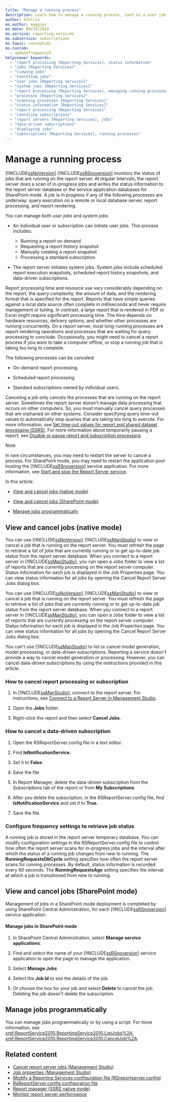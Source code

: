 ```yaml
---
title: "Manage a running process"
description: Learn how to manage a running process, such as a user job or a system job. You can view a job, cancel a job, or manage a job programmatically.
author: kfollis
ms.author: maggies
ms.date: 09/25/2024
ms.service: reporting-services
ms.subservice: subscriptions
ms.topic: conceptual
ms.custom:
  - updatefrequency5
helpviewer_keywords:
  - "report processing [Reporting Services], status information"
  - "jobs [Reporting Services]"
  - "viewing jobs"
  - "canceling jobs"
  - "user jobs [Reporting Services]"
  - "system jobs [Reporting Services]"
  - "report processing [Reporting Services], managing running processes"
  - "processes [Reporting Services]"
  - "scanning processes [Reporting Services]"
  - "status information [Reporting Services]"
  - "report processing [Reporting Services]"
  - "canceling subscriptions"
  - "report servers [Reporting Services], jobs"
  - "data-driven subscriptions"
  - "displaying jobs"
  - "subscriptions [Reporting Services], running processes"
---
```

# Manage a running process
  [!INCLUDE[ssNoVersion](../../includes/ssnoversion-md.md)] [!INCLUDE[ssRSnoversion](../../includes/ssrsnoversion-md.md)] monitors the status of jobs that are running on the report server. At regular intervals, the report server does a scan of in-progress jobs and writes the status information to the report server database or the service application databases for SharePoint mode. A job is in progress if any of the following processes are underway: query execution on a remote or local database server, report processing, and report rendering.  
  
 You can manage both *user jobs* and *system jobs*.  
  
-   An individual user or subscription can initiate user jobs. This process includes:
    - Running a report on demand 
    - Requesting a report history snapshot
    - Manually creating a report snapshot
    - Processing a standard subscription  
  
-   The report server initiates system jobs. System jobs include scheduled report execution snapshots, scheduled report history snapshots, and data-driven subscriptions.  
  
 Report processing time and resource use vary considerably depending on the report, the query complexity, the amount of data, and the rendering format that is specified for the report. Reports that have simple queries against a local data source often complete in milliseconds and never require management or tuning. In contrast, a large report that is rendered in PDF or Excel might require significant processing time. The time depends on hardware resources, delivery options, and whether other processes are running concurrently. On a report server, most long-running processes are report rendering operations and processes that are waiting for query processing to conclude. Occasionally, you might need to cancel a report process if you want to take a computer offline, or stop a running job that is taking too long to complete.  
  
 The following processes can be canceled:  
  
-   On-demand report processing.  
  
-   Scheduled report processing.  
  
-   Standard subscriptions owned by individual users.  
  
 Canceling a job only cancels the processes that are running on the report server. Sometimes the report server doesn't manage data processing that occurs on other computers. So, you must manually cancel query processes that are orphaned on other systems. Consider specifying query time-out values to automatically stop queries that are taking too long to execute. For more information, see [Set time-out values for report and shared dataset processing &#40;SSRS&#41;](../../reporting-services/report-server/setting-time-out-values-for-report-and-shared-dataset-processing-ssrs.md). For more information about temporarily pausing a report, see [Disable or pause report and subscription processing](../../reporting-services/subscriptions/disable-or-pause-report-and-subscription-processing.md).  
  
> [!NOTE]  
>  In rare circumstances, you may need to restart the server to cancel a process. For SharePoint mode, you may need to restart the application pool hosting the [!INCLUDE[ssRSnoversion](../../includes/ssrsnoversion-md.md)] service application. For more information, see [Start and stop the Report Server service](../../reporting-services/report-server/start-and-stop-the-report-server-service.md).  
  
 In this article:  
  
-   [View and cancel jobs (native mode)](#bkmk_native)  
  
-   [View and cancel jobs (SharePoint mode)](#bkmk_sharepoint)  
  
-   [Manage jobs programmatically](#bkmk_programmatically)  
  
##  <a name="bkmk_native"></a> View and cancel jobs (native mode)  
 You can use [!INCLUDE[ssNoVersion](../../includes/ssnoversion-md.md)] [!INCLUDE[ssManStudio](../../includes/ssmanstudio-md.md)] to view or cancel a job that is running on the report server. You must refresh the page to retrieve a list of jobs that are currently running or to get up-to-date job status from the report server database. When you connect to a report server in [!INCLUDE[ssManStudio](../../includes/ssmanstudio-md.md)], you can open a Jobs folder to view a list of reports that are currently processing on the report server computer. Status information for each job is displayed in the Job Properties page. You can view status information for all jobs by opening the Cancel Report Server Jobs dialog box.  
  
 You can use [!INCLUDE[ssNoVersion](../../includes/ssnoversion-md.md)] [!INCLUDE[ssManStudio](../../includes/ssmanstudio-md.md)] to view or cancel a job that is running on the report server. You must refresh the page to retrieve a list of jobs that are currently running or to get up-to-date job status from the report server database. When you connect to a report server in [!INCLUDE[ssManStudio](../../includes/ssmanstudio-md.md)], you can open a Jobs folder to view a list of reports that are currently processing on the report server computer. Status information for each job is displayed in the Job Properties page. You can view status information for all jobs by opening the Cancel Report Server Jobs dialog box.  
  
 You can't use [!INCLUDE[ssManStudio](../../includes/ssmanstudio-md.md)] to list or cancel model generation, model processing, or data-driven subscriptions. Reporting a service doesn't provide a way to cancel model generation or processing. However, you can cancel data-driven subscriptions by using the instructions provided in this article.  
  
### How to cancel report processing or subscription  
  
1.  In [!INCLUDE[ssManStudio](../../includes/ssmanstudio-md.md)], connect to the report server. For instructions, see [Connect to a Report Server in Management Studio](../../reporting-services/tools/connect-to-a-report-server-in-management-studio.md).  
  
2.  Open the **Jobs** folder.  
  
3.  Right-click the report and then select **Cancel Jobs**.  
  
### How to cancel a data-driven subscription  
  
1.  Open the RSReportServer.config file in a text editor.  
  
2.  Find **IsNotificationService**.  
  
3.  Set it to **False**.  
  
4.  Save the file.  
  
5.  In Report Manager, delete the data-driven subscription from the Subscriptions tab of the report or from **My Subscriptions**.  
  
6.  After you delete the subscription, in the RSReportServer.config file, find **IsNotificationService** and set it to **True**.  
  
7.  Save the file.  
  
### Configure frequency settings to retrieve job status  
 A running job is stored in the report server temporary database. You can modify configuration settings in the RSReportServer.config file to control how often the report server scans for in-progress jobs and the interval after which the status of a running job changes from new to running. The **RunningRequestsDbCycle** setting specifies how often the report server scans for running processes. By default, status information is recorded every 60 seconds. The **RunningRequestsAge** setting specifies the interval at which a job is transitioned from new to running.  
  
##  <a name="bkmk_sharepoint"></a> View and cancel jobs (SharePoint mode)  
 Management of jobs in a SharePoint mode deployment is completed by using SharePoint Central Administration, for each [!INCLUDE[ssRSnoversion](../../includes/ssrsnoversion-md.md)] service application.  
  
#### Manage jobs in SharePoint mode  
  
1.  In SharePoint Central Administration, select **Manage service applications**.  
  
2.  Find and select the name of your [!INCLUDE[ssRSnoversion](../../includes/ssrsnoversion-md.md)] service application to open the page to manage the application.  
  
3.  Select **Manage Jobs**  
  
4.  Select the **Job Id** to see the details of the job.  
  
5.  Or choose the box for your job and select **Delete** to cancel the job. Deleting the job doesn't delete the subscription.  
  
##  <a name="bkmk_programmatically"></a> Manage jobs programmatically  
 You can manage jobs programmatically or by using a script. For more information, see <xref:ReportService2010.ReportingService2010.ListJobs%2A>, <xref:ReportService2010.ReportingService2010.CancelJob%2A>.  
  
## Related content

- [Cancel report server jobs &#40;Management Studio&#41;](../../reporting-services/tools/cancel-report-server-jobs-management-studio.md)
- [Job properties &#40;Management Studio&#41;](../../reporting-services/tools/job-properties-management-studio.md)
- [Modify a Reporting Services configuration file &#40;RSreportserver.config&#41;](../../reporting-services/report-server/modify-a-reporting-services-configuration-file-rsreportserver-config.md)
- [RsReportServer.config configuration file](../../reporting-services/report-server/rsreportserver-config-configuration-file.md)
- [Report manager &#40;SSRS native mode&#41;](../web-portal-ssrs-native-mode.md)
- [Monitor report server performance](../../reporting-services/report-server/monitoring-report-server-performance.md)
